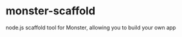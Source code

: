 monster-scaffold
================

node.js scaffold tool for Monster, allowing you to build your own app
